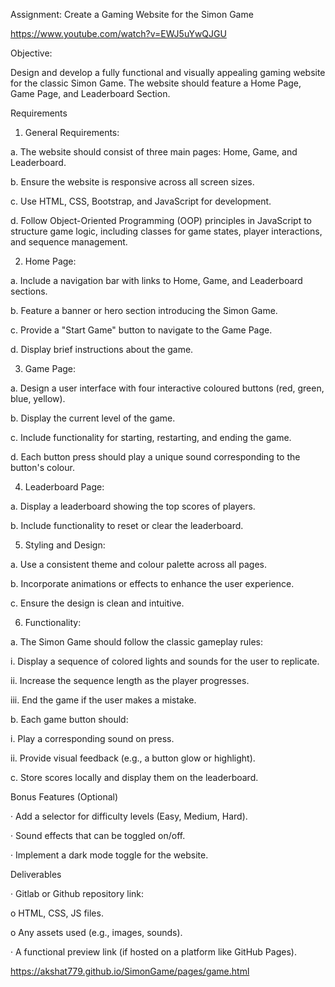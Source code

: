 Assignment: Create a Gaming Website for the Simon Game

https://www.youtube.com/watch?v=EWJ5uYwQJGU

Objective:

Design and develop a fully functional and visually appealing gaming website for the classic Simon Game. The website should feature a Home Page, Game Page, and Leaderboard Section.

Requirements

1. General Requirements:

a. The website should consist of three main pages: Home, Game, and Leaderboard.

b. Ensure the website is responsive across all screen sizes.

c. Use HTML, CSS, Bootstrap, and JavaScript for development.

d. Follow Object-Oriented Programming (OOP) principles in JavaScript to structure game logic, including classes for game states, player interactions, and sequence management.

2. Home Page:

a. Include a navigation bar with links to Home, Game, and Leaderboard sections.

b. Feature a banner or hero section introducing the Simon Game.

c. Provide a "Start Game" button to navigate to the Game Page.

d. Display brief instructions about the game.

3. Game Page:

a. Design a user interface with four interactive coloured buttons (red, green, blue, yellow).

b. Display the current level of the game.

c. Include functionality for starting, restarting, and ending the game.

d. Each button press should play a unique sound corresponding to the button's colour.

4. Leaderboard Page:

a. Display a leaderboard showing the top scores of players.

b. Include functionality to reset or clear the leaderboard.

5. Styling and Design:

a. Use a consistent theme and colour palette across all pages.

b. Incorporate animations or effects to enhance the user experience.

c. Ensure the design is clean and intuitive.

6. Functionality:

a. The Simon Game should follow the classic gameplay rules:

i. Display a sequence of colored lights and sounds for the user to replicate.

ii. Increase the sequence length as the player progresses.

iii. End the game if the user makes a mistake.

b. Each game button should:

i. Play a corresponding sound on press.

ii. Provide visual feedback (e.g., a button glow or highlight).

c. Store scores locally and display them on the leaderboard.

Bonus Features (Optional)

· Add a selector for difficulty levels (Easy, Medium, Hard).

· Sound effects that can be toggled on/off.

· Implement a dark mode toggle for the website.

Deliverables

· Gitlab or Github repository link:

o HTML, CSS, JS files.

o Any assets used (e.g., images, sounds).

· A functional preview link (if hosted on a platform like GitHub Pages).


 <!-- var sounds = {
    greenBox: new Audio("https://s3.amazonaws.com/freecodecamp/simonSound1.mp3"),
    redBox: new Audio("https://s3.amazonaws.com/freecodecamp/simonSound2.mp3"),
    blueBox: new Audio("https://s3.amazonaws.com/freecodecamp/simonSound3.mp3"),
    yellowBox: new Audio ("https://s3.amazonaws.com/freecodecamp/simonSound4.mp3"),
  }; -->


https://akshat779.github.io/SimonGame/pages/game.html
